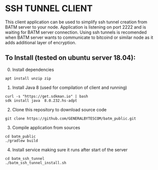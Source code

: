 # SSH TUNNEL CLIENT

This client application can be used to simplify ssh tunnel creation from BATM server to your node.
Application is listening on port 2222 and is waiting for BATM server connection.
Using ssh tunnels is recomended when BATM server wants to communicate to bitcoind or similar node as it adds additional layer of encryption.


## To Install (tested on ubuntu server 18.04):

0. Install dependencies
```
apt install unzip zip
```
1. Install Java 8 (used for compilation of client and running)
```
curl -s "https://get.sdkman.io" | bash
sdk install java  8.0.232.hs-adpt
```
2. Clone this repository to download source code
```
git clone https://github.com/GENERALBYTESCOM/batm_public.git
```
3. Compile application from sources
```
cd batm_public
./gradlew build
```
4. Install service making sure it runs after start of the server
```
cd batm_ssh_tunnel
./batm_ssh_tunnel_install.sh
```


